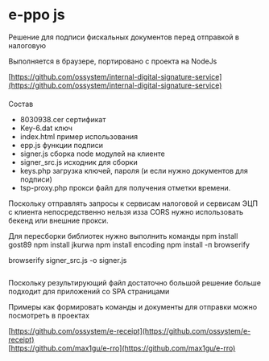e-ppo  js
========
Решение  для  подписи фискальных документов перед  отправкой  в  налоговую 
   
Выполняется  в  браузере,  портировано с  проекта  на   NodeJs

[https://github.com/ossystem/internal-digital-signature-service](https://github.com/ossystem/internal-digital-signature-service)  

####
Состав
 
* 8030938.cer    сертификат
* Key-6.dat      ключ
* index.html     пример  использования
* epp.js         функции подписи
* signer.js      сборка  node  модулей на  клиенте
* signer_src.js  исходник  для  сборки
* keys.php       загрузка ключей, пароля (и если  нужно  документов  для  подписи)
* tsp-proxy.php  прокси  файл для  получения  отметки  времени.

Поскольку  отправлять  запросы  к  сервисам  налоговой и сервисам ЭЦП с  клиента  непосредственно  нельзя изза CORS нужно  использовать  бекенд  или  внешние прокси.
  

Для  пересборки  библиотек нужно выполнить  команды
npm install gost89
npm install jkurwa
npm install encoding
npm install -п browserify 

browserify signer_src.js -o signer.js

```
```
Поскольку  результирующий файл  достаточно  большой решение  больше подходит  для  приложений со  SPA страницами

Примеры как   формировать  команды  и документы  для  отправки можно  посмотреть в  проектах

[https://github.com/ossystem/e-receipt](https://github.com/ossystem/e-receipt)  
[https://github.com/max1gu/e-rro](https://github.com/max1gu/e-rro)  



 

 
